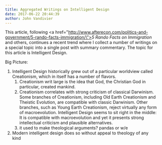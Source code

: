 ```yaml
---
title: Aggregated Writings on Intelligent Design
date: 2017-06-22 20:44:39
author: John Vandivier
---
```




This article, following <a href=\"http://www.afterecon.com/politics-and-government/5-rando-facts-immigration/\"><em>5 Rando Facts on Immigration</em></a> and others, continues a recent trend where I collect a number of writings on a special topic into a single post with summary commentary. The topic for this article is Intelligent Design.

Big Picture:
<ol>
 	<li>Intelligent Design historically grew out of a particular worldview called Creationism, which in itself has a number of flavors.
<ol>
 	<li>Creationism writ large is the idea that God, the Christian God in particular, created mankind.</li>
 	<li>Creationism correlates with strong criticism of classical Darwinism. Some branches of Creationism, including Old Earth Creationism and Theistic Evolution, are compatible with classic Darwinism. Other branches, such as Young Earth Creationism, reject virtually any form of macroevolution. Intelligent Design seems to sit right in the middle: It is compatible with macroevolution and yet it presents strong intellectual criticism and plausible alternatives.</li>
 	<li>it used to make theological arguments? pandas or w/e</li>
</ol>
</li>
 	<li>Modern intelligent design does so without appeal to theology of any kind</li>
</ol>